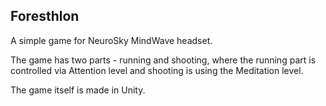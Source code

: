 ## Foresthlon

A simple game for NeuroSky MindWave headset.

The game has two parts - running and shooting, where the running part is controlled via Attention level and shooting is using the Meditation level.

The game itself is made in Unity.